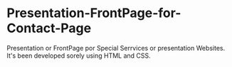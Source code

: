 # Presentation-FrontPage-for-Contact-Page

Presentation or FrontPage por Special Serrvices or presentation Websites.
It's been developed sorely using HTML and CSS.

